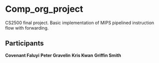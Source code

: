 # Comp_org_project

CS2500 final project. Basic implementation of MIPS pipelined instruction flow with forwarding.

## Participants

**Covenant Faluyi** 
**Peter Gravelin**
**Kris Kwan** 
**Griffin Smith** 
